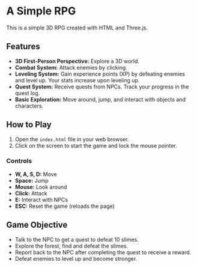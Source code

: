 # A Simple RPG

This is a simple 3D RPG created with HTML and Three.js.

## Features

*   **3D First-Person Perspective:** Explore a 3D world.
*   **Combat System:** Attack enemies by clicking.
*   **Leveling System:** Gain experience points (XP) by defeating enemies and level up. Your stats increase upon leveling up.
*   **Quest System:** Receive quests from NPCs. Track your progress in the quest log.
*   **Basic Exploration:** Move around, jump, and interact with objects and characters.

## How to Play

1.  Open the `index.html` file in your web browser.
2.  Click on the screen to start the game and lock the mouse pointer.

### Controls

*   **W, A, S, D:** Move
*   **Space:** Jump
*   **Mouse:** Look around
*   **Click:** Attack
*   **E:** Interact with NPCs
*   **ESC:** Reset the game (reloads the page)

## Game Objective

*   Talk to the NPC to get a quest to defeat 10 slimes.
*   Explore the forest, find and defeat the slimes.
*   Report back to the NPC after completing the quest to receive a reward.
*   Defeat enemies to level up and become stronger.
